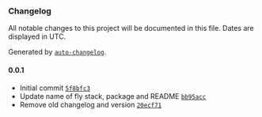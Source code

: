 ### Changelog

All notable changes to this project will be documented in this file. Dates are displayed in UTC.

Generated by [`auto-changelog`](https://github.com/CookPete/auto-changelog).

#### 0.0.1

- Initial commit [`5f8bfc3`](https://github.com/RBC-Digital-Ltd/draft-fantasy-platform-frontend-remix/commit/5f8bfc398ff62f49b3374047b856b43159c1db78)
- Update name of fly stack, package and README [`bb95acc`](https://github.com/RBC-Digital-Ltd/draft-fantasy-platform-frontend-remix/commit/bb95acc8ff8a73fe814ea441a8501faa6ea0c363)
- Remove old changelog and version [`20ecf71`](https://github.com/RBC-Digital-Ltd/draft-fantasy-platform-frontend-remix/commit/20ecf7155fc20c1ded33718ab24fb63df966720c)
